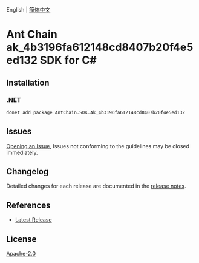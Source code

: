 English | [简体中文](README-CN.md)

# Ant Chain ak_4b3196fa612148cd8407b20f4e5ed132 SDK for C#

## Installation

### .NET

```bash
donet add package AntChain.SDK.Ak_4b3196fa612148cd8407b20f4e5ed132
```

## Issues

[Opening an Issue](https://github.com/alipay/antchain-openapi-prod-sdk/issues/new), Issues not conforming to the guidelines may be closed immediately.

## Changelog

Detailed changes for each release are documented in the [release notes](./ChangeLog.md).

## References

* [Latest Release](https://github.com/alipay/antchain-openapi-prod-sdk/)

## License

[Apache-2.0](http://www.apache.org/licenses/LICENSE-2.0)
